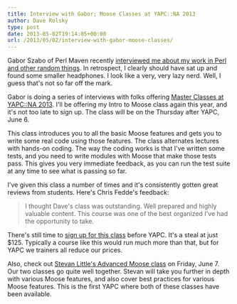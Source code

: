 ```yaml
---
title: Interview with Gabor; Moose Classes at YAPC::NA 2013
author: Dave Rolsky
type: post
date: 2013-05-02T19:14:05+00:00
url: /2013/05/02/interview-with-gabor-moose-classes/
---
```

Gabor Szabo of Perl Maven recently [interviewed me about my work in Perl and other random things][1]. In retrospect, I clearly should have sat up and found some smaller headphones. I look like a very, very lazy nerd. Well, I guess that's not so far off the mark.

Gabor is doing a series of interviews with folks offering [Master Classes at YAPC::NA 2013][2]. I'll be offering my Intro to Moose class again this year, and it's not too late to sign up. The class will be on the Thursday after YAPC, June 6.

This class introduces you to all the basic Moose features and gets you to write some real code using those features. The class alternates lectures with hands-on coding. The way the coding works is that I've written some tests, and you need to write modules with Moose that make those tests pass. This gives you very immediate feedback, as you can run the test suite at any time to see what is passing so far.

I've given this class a number of times and it's consistently gotten great reviews from students. Here's Chris Fedde's feedback:

> I thought Dave's class was outstanding. Well prepared and highly valuable content. This course was one of the best organized I've had the opportunity to take.

There's still time to [sign up for this class][3] before YAPC. It's a steal at just $125. Typically a course like this would run much more than that, but for YAPC we trainers all reduce our prices.

Also, check out [Stevan Little's Advanced Moose class][4] on Friday, June 7. Our two classes go quite well together. Stevan will take you further in depth with various Moose features, and also cover best practices for various Moose features. This is the first YAPC where both of these classes have been available.

 [1]: http://perlmaven.com/dave-rolsky
 [2]: http://www.yapcna.org/yn2013/training.html#moose1
 [3]: http://www.yapcna.org/yn2013/purchase
 [4]: http://www.yapcna.org/yn2013/training.html#moose2